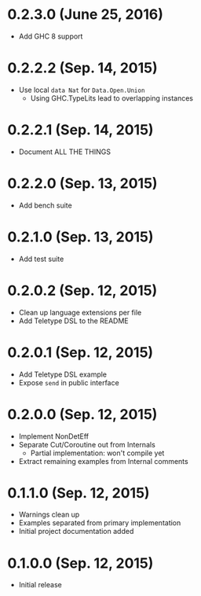 # 0.2.3.0 (June 25, 2016)

* Add GHC 8 support

# 0.2.2.2 (Sep. 14, 2015)

* Use local `data Nat` for `Data.Open.Union`
  * Using GHC.TypeLits lead to overlapping instances

# 0.2.2.1 (Sep. 14, 2015)

* Document ALL THE THINGS

# 0.2.2.0 (Sep. 13, 2015)

* Add bench suite

# 0.2.1.0 (Sep. 13, 2015)

* Add test suite

# 0.2.0.2 (Sep. 12, 2015)

* Clean up language extensions per file
* Add Teletype DSL to the README

# 0.2.0.1 (Sep. 12, 2015)

* Add Teletype DSL example
* Expose `send` in public interface

# 0.2.0.0 (Sep. 12, 2015)

* Implement NonDetEff
* Separate Cut/Coroutine out from Internals
  * Partial implementation: won't compile yet
* Extract remaining examples from Internal comments

# 0.1.1.0 (Sep. 12, 2015)

* Warnings clean up
* Examples separated from primary implementation
* Initial project documentation added

# 0.1.0.0 (Sep. 12, 2015)

* Initial release
